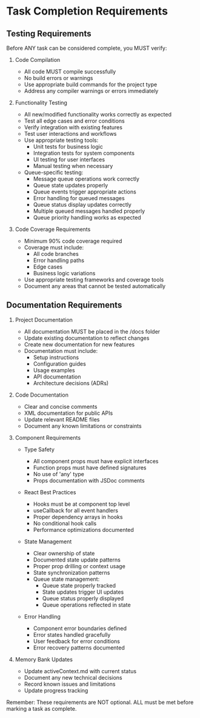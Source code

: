 # Task Completion Requirements

## Testing Requirements

Before ANY task can be considered complete, you MUST verify:

1. Code Compilation
   - All code MUST compile successfully
   - No build errors or warnings
   - Use appropriate build commands for the project type
   - Address any compiler warnings or errors immediately

2. Functionality Testing
   - All new/modified functionality works correctly as expected
   - Test all edge cases and error conditions
   - Verify integration with existing features
   - Test user interactions and workflows
   - Use appropriate testing tools:
     - Unit tests for business logic
     - Integration tests for system components
     - UI testing for user interfaces
     - Manual testing when necessary
   - Queue-specific testing:
     - Message queue operations work correctly
     - Queue state updates properly
     - Queue events trigger appropriate actions
     - Error handling for queued messages
     - Queue status display updates correctly
     - Multiple queued messages handled properly
     - Queue priority handling works as expected

3. Code Coverage Requirements
   - Minimum 90% code coverage required
   - Coverage must include:
     - All code branches
     - Error handling paths
     - Edge cases
     - Business logic variations
   - Use appropriate testing frameworks and coverage tools
   - Document any areas that cannot be tested automatically

## Documentation Requirements

1. Project Documentation
   - All documentation MUST be placed in the /docs folder
   - Update existing documentation to reflect changes
   - Create new documentation for new features
   - Documentation must include:
     - Setup instructions
     - Configuration guides
     - Usage examples
     - API documentation
     - Architecture decisions (ADRs)

2. Code Documentation
   - Clear and concise comments
   - XML documentation for public APIs
   - Update relevant README files
   - Document any known limitations or constraints

3. Component Requirements
   - Type Safety
     - All component props must have explicit interfaces
     - Function props must have defined signatures
     - No use of 'any' type
     - Props documentation with JSDoc comments

   - React Best Practices
     - Hooks must be at component top level
     - useCallback for all event handlers
     - Proper dependency arrays in hooks
     - No conditional hook calls
     - Performance optimizations documented

   - State Management
     - Clear ownership of state
     - Documented state update patterns
     - Proper prop drilling or context usage
     - State synchronization patterns
     - Queue state management:
       - Queue state properly tracked
       - State updates trigger UI updates
       - Queue status properly displayed
       - Queue operations reflected in state

   - Error Handling
     - Component error boundaries defined
     - Error states handled gracefully
     - User feedback for error conditions
     - Error recovery patterns documented

3. Memory Bank Updates
   - Update activeContext.md with current status
   - Document any new technical decisions
   - Record known issues and limitations
   - Update progress tracking

Remember: These requirements are NOT optional. ALL must be met before marking a task as complete.
